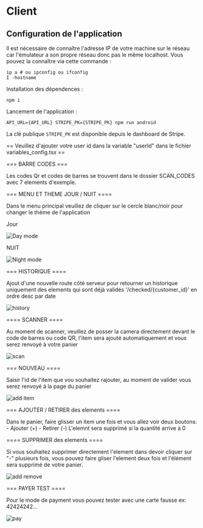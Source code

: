 # Client

## Configuration de l'application

Il est nécessaire de connaître l'adresse IP de votre machine sur le réseau car l'émulateur a son propre réseau donc pas le même localhost. Vous pouvez la connaître via cette commande : 

```shell
ip a # ou ipconfig ou ifconfig
I -hostname
```

Installation des dépendences :

```shell
npm i
```

Lancement de l'application :

```shell
API_URL={API_URL} STRIPE_PK={STRIPE_PK} npm run android
```

La clé publique `STRIPE_PK` est disponible depuis le dashboard de Stripe.

== Veuillez d'ajouter votre user id dans la variable "userId" dans le fichier variables_config.tsx ==


=== BARRE CODES ===

Les codes Qr et codes de barres se trouvent dans le dossier SCAN_CODES
avec 7 elements d'exemple.

=== MENU ET THEME JOUR / NUIT ====

Dans le menu principal veuillez de cliquer sur le cercle blanc/noir pour changer le thème de l'application

Jour

![Day mode](https://www-apps.univ-lehavre.fr/forge/aa204303/barcode-scanner/-/raw/main/imagesProject/1_day_mode_main.webp)

NUIT

![Night mode](https://www-apps.univ-lehavre.fr/forge/aa204303/barcode-scanner/-/raw/main/imagesProject/1_dark_mode_main.webp)


=== HISTORIQUE ====

Ajout d'une nouvelle route côté serveur pour retourner un historique uniquement des elements qui sont déjà validés
'/checked/{customer_id}' en ordre desc par date

![history](https://www-apps.univ-lehavre.fr/forge/aa204303/barcode-scanner/-/raw/main/imagesProject/3_history.webp)

==== SCANNER ====

Au moment de scanner, veuillez de posser la camera directement devant le code de barres ou code QR, l'item
sera ajouté automatiquement et vous serez renvoyé à votre panier

![scan](https://www-apps.univ-lehavre.fr/forge/aa204303/barcode-scanner/-/raw/main/imagesProject/2_scan.webp)

=== NOUVEAU ====

Saisir l'id de l'item que vou souhaitez rajouter, au moment de valider vous serez renvoyé à la page du panier


![add item](https://www-apps.univ-lehavre.fr/forge/aa204303/barcode-scanner/-/raw/main/imagesProject/4_add_item.webp)

=== AJOUTER / RETIRER des elements ====

Dans le panier, faire glisser un item une fois et vous allez voir deux boutons:
	- Ajouter (+)
	- Retirer (-)
L'elemnt sera supprimé si la quantité arrive à 0

==== SUPPRIMER des elements ====

Si vous souhaitez supprimer directement l'element dans devoir cliquer sur "-" plusieurs fois, vous pouvez faire gliser l'element deux fois
et l'élément sera supprimé de votre panier.

![add remove](https://www-apps.univ-lehavre.fr/forge/aa204303/barcode-scanner/-/raw/main/imagesProject/6_remove_add_item_main.webp)

=== PAYER TEST ====

Pour le mode de payment vous pouvez tester avec une carte fausse ex: 42424242...

![pay](https://www-apps.univ-lehavre.fr/forge/aa204303/barcode-scanner/-/raw/main/imagesProject/5_pay.webp)







